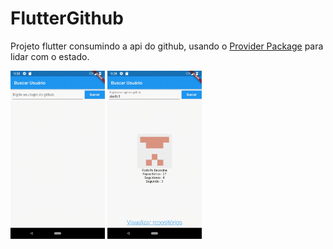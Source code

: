 # FlutterGithub

Projeto flutter consumindo a api do github, usando o [Provider Package](https://pub.dev/packages/provider) para lidar com o estado.

<img src="flutter1.gif" width="30%">    <img src="flutter2.gif" width="30%">



